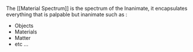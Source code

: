 The [[Material Spectrum]] is the spectrum of the Inanimate, it encapsulates everything that is palpable but inanimate such as : 

- Objects
- Materials
- Matter
- etc ...